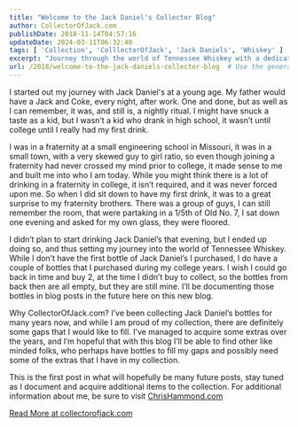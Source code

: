 ```yaml
---
title: "Welcome to the Jack Daniel's Collector Blog"
author: CollectorOfJack.com
publishDate: 2018-11-14T04:57:16
updateDate: 2024-03-11T06:32:40
tags: [ 'Collection', 'ColllectorOfJack', 'Jack Daniels', 'Whiskey' ]
excerpt: "Journey through the world of Tennessee Whiskey with a dedicated Jack Daniel's collector. Discover memorable stories and the pursuit of rare bottles."
url: /2018/welcome-to-the-jack-daniels-collector-blog  # Use the generated URL with year
---
```

<p>I started out my journey with Jack Daniel's at a young age. My father would have a Jack and Coke, every night, after work. One and done, but as well as I can remember, it was, and still is, a nightly ritual. I might have snuck a taste as a kid, but I wasn’t a kid who drank in high school, it wasn’t until college until I really had my first drink.</p><p>I was in a fraternity at a small engineering school in Missouri, it was in a small town, with a very skewed guy to girl ratio, so even though joining a fraternity had never crossed my mind prior to college, it made sense to me and built me into who I am today. While you might think there is a lot of drinking in a fraternity in college, it isn’t required, and it was never forced upon me. So when I did sit down to have my first drink, it was to a great surprise to my fraternity brothers. There was a group of guys, I can still remember the room, that were partaking in a 1/5th of Old No. 7, I sat down one evening and asked for my own glass, they were floored.</p><p>I didn’t plan to start drinking Jack Daniel’s that evening, but I ended up doing so, and thus setting my journey into the world of Tennessee Whiskey. While I don’t have the first bottle of Jack Daniel’s I purchased, I do have a couple of bottles that I purchased during my college years. I wish I could go back in time and buy 2, at the time I didn’t buy to collect, so the bottles from back then are all empty, but they are still mine. I’ll be documenting those bottles in blog posts in the future here on this new blog.</p><p>Why CollectorOfJack.com? I’ve been collecting Jack Daniel’s bottles for many years now, and while I am proud of my collection, there are definitely some gaps that I would like to fill. I’ve managed to acquire some extras over the years, and I’m hopeful that with this blog I’ll be able to find other like minded folks, who perhaps have bottles to fill my gaps and possibly need some of the extras that I have in my collection.</p><p>This is the first post in what will hopefully be many future posts, stay tuned as I document and acquire additional items to the collection. For additional information about me, be sure to visit <a href="https://www.chrishammond.com" target="_blank">ChrisHammond.com</a></p> <a href="https://collectorofjack.com/JackDanielsCollector">Read More at collectorofjack.com</a>

